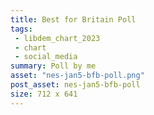 ```yaml
---
title: Best for Britain Poll
tags: 
 - libdem_chart_2023
 - chart
 - social_media
summary: Poll by me
asset: "nes-jan5-bfb-poll.png"
post_asset: nes-jan5-bfb-poll
size: 712 x 641
---
```

